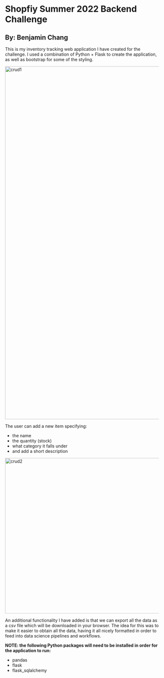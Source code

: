 # Shopfiy Summer 2022 Backend Challenge
## By: Benjamin Chang

This is my inventory tracking web application I have created for the challenge. I used a combination of Python + Flask to create the application, as well as bootstrap 
for some of the styling. 

<img width="1156" alt="crud1" src="https://user-images.githubusercontent.com/57234733/149593329-01b76ba0-971d-4468-92db-27303ae7f532.png">

The user can add a new item specifying:
- the name
- the quantity (stock)
- what category it falls under
- and add a short description

<img width="509" alt="crud2" src="https://user-images.githubusercontent.com/57234733/149593338-47331072-1790-404a-945b-70ca9774a641.png">


An additional functionality I have added is that we can export all the data as a csv file which will be downloaded in your browser. The idea for this was to make it 
easier to obtain all the data, having it all nicely formatted in order to feed into data science pipelines and workflows.

**NOTE: the following Python packages will need to be installed in order for the application to run:**
- pandas
- flask
- flask_sqlalchemy
